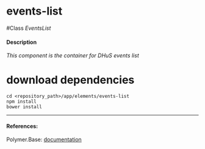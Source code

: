 events-list
=========


#Class
*EventsList*

#### Description
*This component is the container for DHuS events list*

# download dependencies
```
cd <repository_path>/app/elements/events-list
npm install
bower install
```

____________
#### References:
Polymer.Base: [documentation](http://polymer.github.io/polymer/)



